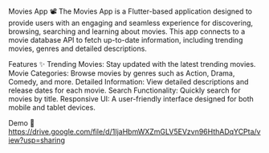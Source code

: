 Movies App 📽️
The Movies App is a Flutter-based application designed to provide users with an engaging and seamless experience for discovering, browsing, searching and learning about movies. This app connects to a movie database API to fetch up-to-date information, including trending movies, genres and detailed descriptions.

Features ✨
Trending Movies: Stay updated with the latest trending movies.
Movie Categories: Browse movies by genres such as Action, Drama, Comedy, and more.
Detailed Information: View detailed descriptions and release dates for each movie.
Search Functionality: Quickly search for movies by title.
Responsive UI: A user-friendly interface designed for both mobile and tablet devices.

Demo 🎥
https://drive.google.com/file/d/1IjaHbmWXZmGLV5EVzvn96HthADqYCPta/view?usp=sharing
